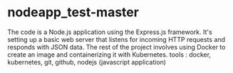 # nodeapp_test-master
The code is a Node.js application using the Express.js framework. It's setting up a basic web server that listens for incoming HTTP requests and responds with JSON data. The rest of the project involves using Docker to create an image and containerizing it with Kubernetes.
tools : docker, kubernetes, git, github, nodejs (javascript application) 
